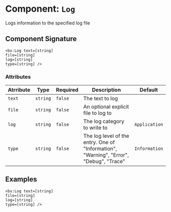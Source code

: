 [comment]: # (Note: This documentation is generated dynamically in the build process.  To modify the contents, change the javadoc on the _invoke method of the Component class)
# Component: `Log`

Logs information to the specified log file

## Component Signature

```
<bx:Log text=[string]
file=[string]
log=[string]
type=[string] />
```

### Attributes


| Atrribute | Type | Required | Description | Default |
|----------|------|----------|-------------|---------|
| `text` | `string` | `false` | The text to log |  |
| `file` | `string` | `false` | An optional explicit file to log to |  |
| `log` | `string` | `false` | The log category to write to | `Application` |
| `type` | `string` | `false` | The log level of the entry. One of "Information", "Warning", "Error", "Debug", "Trace" | `Information` |

## Examples

```
<bx:Log text=[string]
file=[string]
log=[string]
type=[string] />
```

